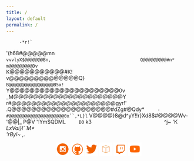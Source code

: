 ```yaml
---
title: /
layout: default
permalink: /
---
```


<p style="text-align:center">
                                                  
         -*r!`                                    
   '(h68#@@@@@mn`                                  
 vvvlyX$@@@@@@@Bn,                                 
      Q@@@@@@@@@#n*                                
        m@@@@@@@@@Dv`                             
        K@@@@@@@@@@@#K!                           
        v@@@@@@@@@@@@@@Q}`                        
         B@@@@@@@@@@@@@@@@@B5x!`             
         Y@@@@@@@@@@@@@@@@@@@@@@0v                
          _M@@@@@@@@@@@@@@@@@@@@@@Y               
            r#@@@@@@@@@@@@@@@@@@@@@gyr!'       
             .Q@@@@@@@@@@@@@@@@@@@@#dZg#@Qdy*`    
              -#@@@@@@@@@@@@@@@@@@@@@0x``,*L}l` 
               V@@@@}8@d^yY!!r}Xd8$#@@@@Wv-       
               '@@|_ P@V            ':Ym$QDML`    
                D0`  k3`                          
          `     ^j~   'K                            
          _LxVai}!``M*                            
                 'rByi~_ 
                 ,.                                               
</p>
<p style="text-align:center">
<a style="display:inline" target="new" href="https://www.instagram.com/iamscarecrow17/"><img src="./img/Social_Icons/insta.png"  width="7%" height=auto alt="insta"></a>   <a style="display:inline" target="new" href="https://github.com/0x5c4r3"><img style="display:inline" src="./img/Social_Icons/github.png"  width="7%" height=auto alt="github"></a>   <a style="display:inline" target="new" href="https://twitter.com/iamscarecrow1"><img style="display:inline" src="./img/Social_Icons/twitter.png"  width="7%" height=auto alt="twitter"></a>   <a style="display:inline" target="new" href="https://www.hackthebox.eu/home/users/profile/144238"><img style="display:inline" src="./img/Social_Icons/htb.png"  width="7%" height=auto alt="htb"></a>   <a style="display:inline" target="new" href="https://www.twitch.tv/iamscarecrow17"><img style="display:inline" src="./img/Social_Icons/twitch.png" width="7%" height=auto alt="twitch"></a>   <a style="display:inline" target="new" href="https://www.youtube.com/channel/UCcYc_cJZDhYXPm2hpM7ZqwA"><img style="display:inline" src="./img/Social_Icons/youtube.png"  width="7%" height=auto alt="youtube"></a>
</p>






